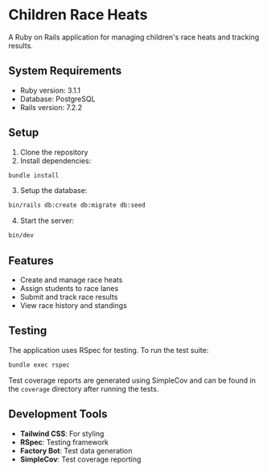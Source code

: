 # Children Race Heats

A Ruby on Rails application for managing children's race heats and tracking results.

## System Requirements

* Ruby version: 3.1.1
* Database: PostgreSQL
* Rails version: 7.2.2

## Setup

1. Clone the repository
2. Install dependencies:
```bash
bundle install
```

3. Setup the database:
```bash
bin/rails db:create db:migrate db:seed
```

4. Start the server:
```bash
bin/dev
```

## Features

- Create and manage race heats
- Assign students to race lanes
- Submit and track race results
- View race history and standings

## Testing

The application uses RSpec for testing. To run the test suite:

```bash
bundle exec rspec
```

Test coverage reports are generated using SimpleCov and can be found in the `coverage` directory after running the tests.

## Development Tools

- **Tailwind CSS**: For styling
- **RSpec**: Testing framework
- **Factory Bot**: Test data generation
- **SimpleCov**: Test coverage reporting

